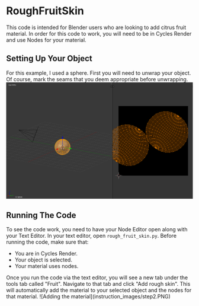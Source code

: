 # RoughFruitSkin
This code is intended for Blender users who are looking to add citrus fruit material. In order for this code to work, you will need to be in Cycles Render and use Nodes for your material.
## Setting Up Your Object
For this example, I used a sphere. First you will need to unwrap your object. Of course, mark the seams that you deem appropriate before unwrapping.
![Example unwrap](instruction_images/step1.PNG)
## Running The Code
To see the code work, you need to have your Node Editor open along with your Text Editor. In your text editor, open `rough_fruit_skin.py`. Before running the code, make sure that:
<ul>
  <li> You are in Cycles Render. </li>
  <li> Your object is selected. </li>
  <li> Your material uses nodes. </li>
</ul>
Once you run the code via the text editor, you will see a new tab under the tools tab called "Fruit". Navigate to that tab and click "Add rough skin". This will automatically add the material to your selected object and the nodes for that material.
![Adding the material](instruction_images/step2.PNG)
